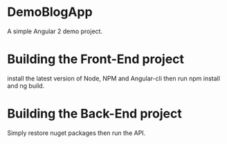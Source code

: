 # DemoBlogApp

A simple Angular 2 demo project.

# Building the Front-End project

install the latest version of Node, NPM and Angular-cli then run npm install and ng build.

# Building the Back-End project

Simply restore nuget packages then run the API.